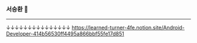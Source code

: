 ### 서승환 👋
***

↓↓↓↓↓↓↓↓↓↓↓↓↓↓↓
https://learned-turner-4fe.notion.site/Android-Developer-414b56530ff4495a866bbf55fe17d851


